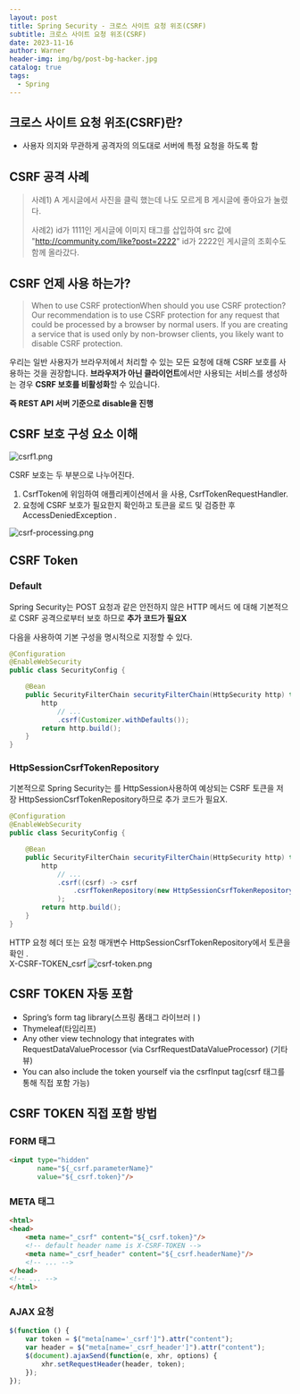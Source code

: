 ```yaml
---
layout: post
title: Spring Security - 크로스 사이트 요청 위조(CSRF)
subtitle: 크로스 사이트 요청 위조(CSRF)
date: 2023-11-16
author: Warner
header-img: img/bg/post-bg-hacker.jpg
catalog: true
tags:
  - Spring
---
```


## 크로스 사이트 요청 위조(CSRF)란?

- 사용자 의지와 무관하게 공격자의 의도대로 서버에 특정 요청을 하도록 함

## CSRF 공격 사례

> 사례1) A 게시글에서 사진을 클릭 했는데 나도 모르게 B 게시글에 좋아요가 눌렸다.
>
> 사례2) id가 1111인 게시글에 이미지 태그를 삽입하여 src 값에 "http://community.com/like?post=2222" id가 2222인 게시글의 조회수도 함께 올라갔다.

## CSRF 언제 사용 하는가?

> When to use CSRF protectionWhen should you use CSRF protection? Our recommendation is to use CSRF protection for any
> request that could be processed by a browser by normal users. If you are creating a service that is used only by
> non-browser clients, you likely want to disable CSRF protection.

우리는 일반 사용자가 브라우저에서 처리할 수 있는 모든 요청에 대해 CSRF 보호를 사용하는 것을 권장합니다. **브라우저가 아닌 클라이언트**에서만 사용되는 서비스를 생성하는 경우 **CSRF 보호를 비활성화**할
수 있습니다.

**즉 REST API 서버 기준으로 disable을 진행**

## CSRF 보호 구성 요소 이해

![csrf1.png]( /img/post/2023-11-16csrf1.png)

CSRF 보호는 두 부분으로 나누어진다.

1. CsrfToken에 위임하여 애플리케이션에서 을 사용, CsrfTokenRequestHandler.
2. 요청에 CSRF 보호가 필요한지 확인하고 토큰을 로드 및 검증한 후AccessDeniedException .

![csrf-processing.png]( /img/post/2023-11-16csrf-processing.png)

## CSRF Token

### Default
Spring Security는 POST 요청과 같은 안전하지 않은 HTTP 메서드 에 대해 기본적으로 CSRF 공격으로부터 보호 하므로 **추가 코드가 필요X** 

다음을 사용하여 기본 구성을 명시적으로 지정할 수 있다.

~~~java
@Configuration
@EnableWebSecurity
public class SecurityConfig {

	@Bean
	public SecurityFilterChain securityFilterChain(HttpSecurity http) throws Exception {
		http
			// ...
			.csrf(Customizer.withDefaults());
		return http.build();
	}
}
~~~

### HttpSessionCsrfTokenRepository

기본적으로 Spring Security는 를 HttpSession사용하여 예상되는 CSRF 토큰을 저장 HttpSessionCsrfTokenRepository하므로 추가 코드가 필요X.

~~~java
@Configuration
@EnableWebSecurity
public class SecurityConfig {

	@Bean
	public SecurityFilterChain securityFilterChain(HttpSecurity http) throws Exception {
		http
			// ...
			.csrf((csrf) -> csrf
				.csrfTokenRepository(new HttpSessionCsrfTokenRepository())
			);
		return http.build();
	}
}
~~~


HTTP 요청 헤더 또는 요청 매개변수 HttpSessionCsrfTokenRepository에서 토큰을 확인 . \
X-CSRF-TOKEN_csrf
![csrf-token.png]( /img/post/2023-11-16csrf-token.png)

## CSRF TOKEN 자동 포함 
- Spring’s form tag library(스프링 폼태그 라이브러ㅣ)
- Thymeleaf(타임리프)
- Any other view technology that integrates with RequestDataValueProcessor (via CsrfRequestDataValueProcessor) (기타 뷰)
- You can also include the token yourself via the csrfInput tag(csrf 태그를 통해 직접 포함 가능)


## CSRF TOKEN 직접 포함 방법

### FORM 태그
~~~html
<input type="hidden"
       name="${_csrf.parameterName}"
       value="${_csrf.token}"/>
~~~

### META 태그
~~~html
<html>
<head>
	<meta name="_csrf" content="${_csrf.token}"/>
	<!-- default header name is X-CSRF-TOKEN -->
	<meta name="_csrf_header" content="${_csrf.headerName}"/>
	<!-- ... -->
</head>
<!-- ... -->
</html>
~~~

### AJAX 요청 
~~~javascript
$(function () {
	var token = $("meta[name='_csrf']").attr("content");
	var header = $("meta[name='_csrf_header']").attr("content");
	$(document).ajaxSend(function(e, xhr, options) {
		xhr.setRequestHeader(header, token);
	});
});